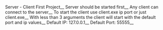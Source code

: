 Server - Client First Project__
Server should be started first__
Any client can connect to the server__
To start the client use client.exe ip port or just client.exe__
With less than 3 arguments the client will start with the default port and ip values__
Default IP: 127.0.0.1__
Default Port: 55555__
